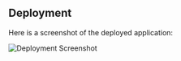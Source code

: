 ## Deployment

Here is a screenshot of the deployed application:

![Deployment Screenshot](./deploymentscreenshot.png)


